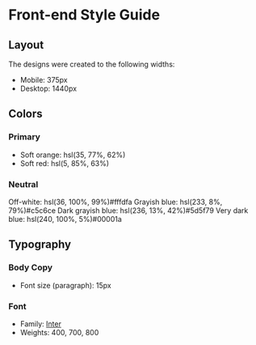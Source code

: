 # Front-end Style Guide

## Layout

The designs were created to the following widths:

- Mobile: 375px
- Desktop: 1440px

## Colors

### Primary

- Soft orange: hsl(35, 77%, 62%)
- Soft red: hsl(5, 85%, 63%)

### Neutral

Off-white: hsl(36, 100%, 99%)#fffdfa
Grayish blue: hsl(233, 8%, 79%)#c5c6ce
Dark grayish blue: hsl(236, 13%, 42%)#5d5f79
Very dark blue: hsl(240, 100%, 5%)#00001a

## Typography

### Body Copy

- Font size (paragraph): 15px

### Font

- Family: [Inter](https://fonts.google.com/specimen/Inter)
- Weights: 400, 700, 800
